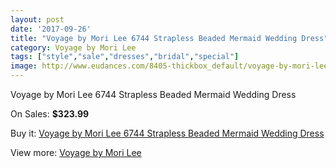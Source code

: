 ```yaml
---
layout: post
date: '2017-09-26'
title: "Voyage by Mori Lee 6744 Strapless Beaded Mermaid Wedding Dress"
category: Voyage by Mori Lee
tags: ["style","sale","dresses","bridal","special"]
image: http://www.eudances.com/8405-thickbox_default/voyage-by-mori-lee-6744-strapless-beaded-mermaid-wedding-dress.jpg
---
```

Voyage by Mori Lee 6744 Strapless Beaded Mermaid Wedding Dress

On Sales: **$323.99**
<a href="https://www.eudances.com/en/voyage-by-mori-lee/2879-voyage-by-mori-lee-6744-strapless-beaded-mermaid-wedding-dress.html"><amp-img layout="responsive" width="600" height="600" src="//www.eudances.com/8405-thickbox_default/voyage-by-mori-lee-6744-strapless-beaded-mermaid-wedding-dress.jpg" alt="Voyage by Mori Lee 6744 Strapless Beaded Mermaid Wedding Dress 0" /></a>
<a href="https://www.eudances.com/en/voyage-by-mori-lee/2879-voyage-by-mori-lee-6744-strapless-beaded-mermaid-wedding-dress.html"><amp-img layout="responsive" width="600" height="600" src="//www.eudances.com/8409-thickbox_default/voyage-by-mori-lee-6744-strapless-beaded-mermaid-wedding-dress.jpg" alt="Voyage by Mori Lee 6744 Strapless Beaded Mermaid Wedding Dress 1" /></a>
<a href="https://www.eudances.com/en/voyage-by-mori-lee/2879-voyage-by-mori-lee-6744-strapless-beaded-mermaid-wedding-dress.html"><amp-img layout="responsive" width="600" height="600" src="//www.eudances.com/8408-thickbox_default/voyage-by-mori-lee-6744-strapless-beaded-mermaid-wedding-dress.jpg" alt="Voyage by Mori Lee 6744 Strapless Beaded Mermaid Wedding Dress 2" /></a>
<a href="https://www.eudances.com/en/voyage-by-mori-lee/2879-voyage-by-mori-lee-6744-strapless-beaded-mermaid-wedding-dress.html"><amp-img layout="responsive" width="600" height="600" src="//www.eudances.com/8407-thickbox_default/voyage-by-mori-lee-6744-strapless-beaded-mermaid-wedding-dress.jpg" alt="Voyage by Mori Lee 6744 Strapless Beaded Mermaid Wedding Dress 3" /></a>
<a href="https://www.eudances.com/en/voyage-by-mori-lee/2879-voyage-by-mori-lee-6744-strapless-beaded-mermaid-wedding-dress.html"><amp-img layout="responsive" width="600" height="600" src="//www.eudances.com/8406-thickbox_default/voyage-by-mori-lee-6744-strapless-beaded-mermaid-wedding-dress.jpg" alt="Voyage by Mori Lee 6744 Strapless Beaded Mermaid Wedding Dress 4" /></a>

Buy it: [Voyage by Mori Lee 6744 Strapless Beaded Mermaid Wedding Dress](https://www.eudances.com/en/voyage-by-mori-lee/2879-voyage-by-mori-lee-6744-strapless-beaded-mermaid-wedding-dress.html "Voyage by Mori Lee 6744 Strapless Beaded Mermaid Wedding Dress")

View more: [Voyage by Mori Lee](https://www.eudances.com/en/47-voyage-by-mori-lee "Voyage by Mori Lee")